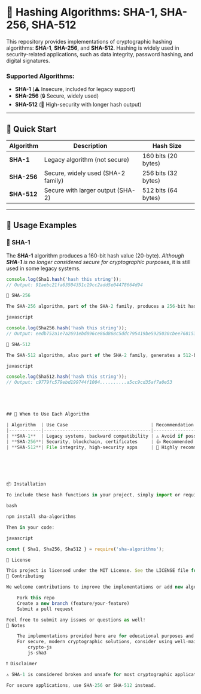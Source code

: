 # 🔐 Hashing Algorithms: SHA-1, SHA-256, SHA-512

This repository provides implementations of cryptographic hashing algorithms: **SHA-1**, **SHA-256**, and **SHA-512**. Hashing is widely used in security-related applications, such as data integrity, password hashing, and digital signatures.

### Supported Algorithms:
- **SHA-1** (⚠️ Insecure, included for legacy support)
- **SHA-256** (🔒 Secure, widely used)
- **SHA-512** (🔐 High-security with longer hash output)

---

## 🚀 Quick Start

| Algorithm  | Description                          | Hash Size       |
|------------|--------------------------------------|-----------------|
| **SHA-1**  | Legacy algorithm (not secure)        | 160 bits (20 bytes) |
| **SHA-256**| Secure, widely used (SHA-2 family)   | 256 bits (32 bytes) |
| **SHA-512**| Secure with larger output (SHA-2)    | 512 bits (64 bytes) |

---

## 📖 Usage Examples

### 🔐 SHA-1

The **SHA-1** algorithm produces a 160-bit hash value (20-byte). _Although **SHA-1** is no longer considered secure for cryptographic purposes_, it is still used in some legacy systems.

```javascript
console.log(Sha1.hash('hash this string'));
// Output: 91aebc21fa63504351c19cc2add5e04478664d94

🔐 SHA-256

The SHA-256 algorithm, part of the SHA-2 family, produces a 256-bit hash value (32-byte). It is commonly used in security protocols, blockchain, and data integrity verification.

javascript

console.log(Sha256.hash('hash this string'));
// Output: eedb752a1e7a2691ebd896ce86d868c5ddc795419be5925030cbee768153700b

🔐 SHA-512

The SHA-512 algorithm, also part of the SHA-2 family, generates a 512-bit hash value (64-byte). It provides enhanced security and is used in applications that require a larger hash output.

javascript

console.log(Sha512.hash('hash this string'));
// Output: c9779fc579ebd199744f1004..........a5cc9cd35af7a0e53





## 📌 When to Use Each Algorithm

| Algorithm  | Use Case                               | Recommendation          |
|------------|----------------------------------------|-------------------------|
| **SHA-1**  | Legacy systems, backward compatibility | ⚠️ Avoid if possible     |
| **SHA-256**| Security, blockchain, certificates     | 👍 Recommended           |
| **SHA-512**| File integrity, high-security apps     | 🔐 Highly recommended     |






📦 Installation

To include these hash functions in your project, simply import or require the necessary module for the hashing algorithm you wish to use.

bash

npm install sha-algorithms

Then in your code:

javascript

const { Sha1, Sha256, Sha512 } = require('sha-algorithms');

📄 License

This project is licensed under the MIT License. See the LICENSE file for more details.
🤝 Contributing

We welcome contributions to improve the implementations or add new algorithms! If you'd like to contribute:

    Fork this repo
    Create a new branch (feature/your-feature)
    Submit a pull request

Feel free to submit any issues or questions as well!
📢 Notes

    The implementations provided here are for educational purposes and may not be optimized for all production-level security applications.
    For secure, modern cryptographic solutions, consider using well-maintained libraries like:
        crypto-js
        js-sha3

❗ Disclaimer

⚠️ SHA-1 is considered broken and unsafe for most cryptographic applications. It has been included in this repository for educational and legacy purposes only.

For secure applications, use SHA-256 or SHA-512 instead.
